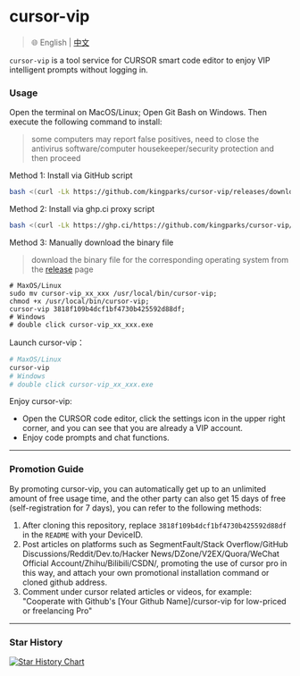 # cursor-vip

> 🌐️ English | [中文](README_CN.md)

`cursor-vip` is a tool service for CURSOR smart code editor to enjoy VIP intelligent prompts without logging in.


### Usage

Open the terminal on MacOS/Linux; Open Git Bash on Windows. Then execute the following command to install:
>some computers may report false positives, need to close the antivirus software/computer housekeeper/security protection and then proceed

Method 1: Install via GitHub script
```bash
bash <(curl -Lk https://github.com/kingparks/cursor-vip/releases/download/latest/i.sh) 3818f109b4dcf1bf4730b425592d88df
```
Method 2: Install via ghp.ci proxy script
```bash
bash <(curl -Lk https://ghp.ci/https://github.com/kingparks/cursor-vip/releases/download/latest/install.sh) 3818f109b4dcf1bf4730b425592d88df
```
Method 3: Manually download the binary file
> download the binary file for the corresponding operating system from the [release](https://github.com/kingparks/cursor-vip/releases) page
 ```shell
# MaxOS/Linux
sudo mv cursor-vip_xx_xxx /usr/local/bin/cursor-vip;
chmod +x /usr/local/bin/cursor-vip;
cursor-vip 3818f109b4dcf1bf4730b425592d88df;
# Windows 
# double click cursor-vip_xx_xxx.exe
```

Launch cursor-vip：
```bash
# MaxOS/Linux
cursor-vip
# Windows
# double click cursor-vip_xx_xxx.exe
```

<!--
<details>
<summary>Precautions for using strong proxy mode</summary>

Strong proxy mode For the first time after starting, you need to install the trusted certificate. The certificate will be automatically generated after the first start command, and the path is `~/.cursor-vip/cursor-vip-ca-cert.pem`.
* MacOS: Execute `open ~/.cursor-vip` in the terminal, double-click the cursor-vip-ca-cert.pem file, pop up the "Keychain Access" window, select the certificate, search for cursor-vip, double-click cursor-vip, expand trust, select "Always trust when using this certificate", close the pop-up window, enter the password to confirm, and the certificate is installed.
* Windows: Search for cer in windows, select the `certmgr.msc` function, expand `Trusted Root Certification Authorities`, select `Certificates`, right-click `All Tasks`, select `Import...`, next, enter the `%homepath%\.cursor-vip\cursor-vip-ca-cert.pem` file, next all the way, complete; reopen the browser.
* Linux: //TODO linux currently only supports minimalist mode

</details>
-->

Enjoy cursor-vip:
* Open the CURSOR code editor, click the settings icon in the upper right corner, and you can see that you are already a VIP account.
* Enjoy code prompts and chat functions.

---
### Promotion Guide
By promoting cursor-vip, you can automatically get up to an unlimited amount of free usage time, and the other party can also get 15 days of free (self-registration for 7 days), you can refer to the following methods:
1. After cloning this repository, replace `3818f109b4dcf1bf4730b425592d88df` in the `README` with your DeviceID.
2. Post articles on platforms such as SegmentFault/Stack Overflow/GitHub Discussions/Reddit/Dev.to/Hacker News/DZone/V2EX/Quora/WeChat Official Account/Zhihu/Bilibili/CSDN/, promoting the use of cursor pro in this way, and attach your own promotional installation command or cloned github address.
3. Comment under cursor related articles or videos, for example: "Cooperate with Github's [Your Github Name]/cursor-vip for low-priced or freelancing Pro"
---
### Star History
<a href="https://star-history.com/#kingparks/cursor-vip&Date">
 <picture>
   <source media="(prefers-color-scheme: dark)" srcset="https://api.star-history.com/svg?repos=kingparks/cursor-vip&type=Date&theme=dark" />
   <source media="(prefers-color-scheme: light)" srcset="https://api.star-history.com/svg?repos=kingparks/cursor-vip&type=Date" />
   <img alt="Star History Chart" src="https://api.star-history.com/svg?repos=kingparks/cursor-vip&type=Date" />
 </picture>
</a>
